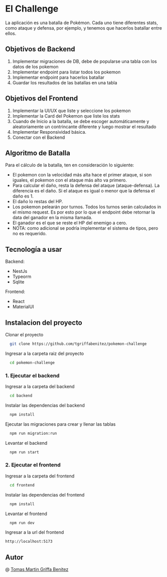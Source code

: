 # El Challenge

La aplicación es una batalla de Pokémon. Cada uno tiene diferentes stats, como ataque y defensa, por ejemplo,
y tenemos que hacerlos batallar entre ellos.

## Objetivos de Backend

1. Implementar migraciones de DB, debe de popularse una tabla con los datos de los pokemon
2. Implementar endpoint para listar todos los pokemon
3. Implementar endpoint para hacerlos batallar
4. Guardar los resultados de las batallas en una tabla

## Objetivos del Frontend

1. Implementar la UI/UX que liste y seleccione los pokemon
2. Implementar la Card del Pokemon que liste los stats
3. Cuando de Inicio a la batalla, se debe escoger automáticamente y aleatoriamente un contrincante diferente y luego mostrar el resultado
4. Implementar Responsividad básica.
5. Conectar con el Backend

## Algoritmo de Batalla

Para el cálculo de la batalla, ten en consideración lo siguiente:

-   El pokemon con la velocidad más alta hace el primer ataque, si son iguales, el pokemon con el ataque más alto va primero.
-   Para calcular el daño, resta la defensa del ataque (ataque-defensa). La diferencia es el daño. Si el ataque es igual o menor que la defensa el daño es 1.
-   El daño lo restas del HP.
-   Los pokemon pelearán por turnos. Todos los turnos serán calculados in el mismo request. Es por esto por lo que el endpoint debe retornar la data del ganador en la misma llamada.
-   El ganador es el que se reste el HP del enemigo a cero.
-   NOTA: como adicional se podría implementar el sistema de tipos, pero no es requerido.

## Tecnología a usar

Backend:

-   NestJs
-   Typeorm
-   Sqlite

Frontend:

-   React
-   MaterialUI

## Instalacion del proyecto

Clonar el proyecto

```bash
  git clone https://github.com/tgriffabenitez/pokemon-challenge
```

Ingresar a la carpeta raiz del proyecto

```bash
  cd pokemon-challenge
```

### 1. Ejecutar el backend

Ingresar a la carpeta del backend

```bash
  cd backend
```

Instalar las dependencias del backend

```bash
  npm install
```

Ejecutar las migraciones para crear y llenar las tablas

```bash
  npm run migration:run
```

Levantar el backend

```bash
  npm run start
```

### 2. Ejecutar el frontend

Ingresar a la carpeta del frontend

```bash
  cd frontend
```

Instalar las dependencias del frontend

```bash
  npm install
```

Levantar el frontend

```bash
  npm run dev
```

Ingresar a la url del frontend

```bash
http://localhost:5173
```

## Autor

@ [Tomas Martin Griffa Benitez](http://github.com/tgriffabenitez)
